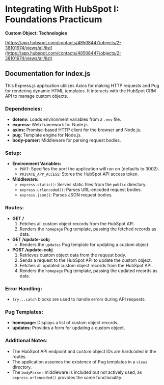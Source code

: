 # Integrating With HubSpot I: Foundations Practicum

**Custom Object: Technologies**

[https://app.hubspot.com/contacts/48508447/objects/2-38101974/views/all/list](https://app.hubspot.com/contacts/48508447/objects/2-38101974/views/all/list)

## Documentation for index.js

This Express.js application utilizes Axios for making HTTP requests and Pug for rendering dynamic HTML templates. It interacts with the HubSpot CRM API to manage custom objects.

### Dependencies:

*   **dotenv:** Loads environment variables from a `.env` file.
*   **express:** Web framework for Node.js.
*   **axios:** Promise-based HTTP client for the browser and Node.js.
*   **pug:** Template engine for Node.js.
*   **body-parser:** Middleware for parsing request bodies.

### Setup:

*   **Environment Variables:**
    *   `PORT`: Specifies the port the application will run on (defaults to 3002).
    *   `PRIVATE_APP_ACCESS`: Stores the HubSpot API access token.
*   **Middleware:**
    *   `express.static()`: Serves static files from the `public` directory.
    *   `express.urlencoded()`: Parses URL-encoded request bodies.
    *   `express.json()`: Parses JSON request bodies.

### Routes:

*   **GET /**
    1.  Fetches all custom object records from the HubSpot API.
    2.  Renders the `homepage` Pug template, passing the fetched records as data.
*   **GET /update-cobj**
    *   Renders the `updates` Pug template for updating a custom object.
*   **POST /update-cobj**
    1.  Retrieves custom object data from the request body.
    2.  Sends a request to the HubSpot API to update the custom object.
    3.  Fetches all updated custom object records from the HubSpot API.
    4.  Renders the `homepage` Pug template, passing the updated records as data.

### Error Handling:

*   `try...catch` blocks are used to handle errors during API requests.

### Pug Templates:

*   **homepage:** Displays a list of custom object records.
*   **updates:** Provides a form for updating a custom object.

### Additional Notes:

*   The HubSpot API endpoint and custom object IDs are hardcoded in the routes.
*   The application assumes the existence of Pug templates in a `views` directory.
*   The `bodyParser` middleware is included but not actively used, as `express.urlencoded()` provides the same functionality.